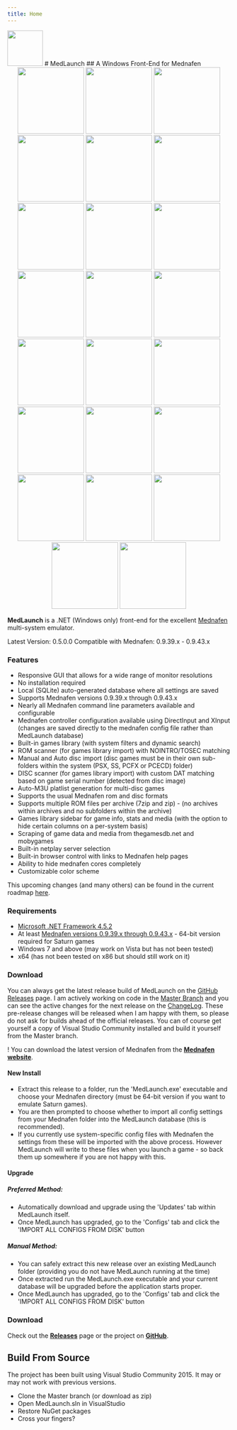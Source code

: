 ```yaml
---
title: Home
---
```


<img src="http://medlaunch.asnitech.co.uk/MedLaunch_sm.png" height="80" />
# MedLaunch
## A Windows Front-End for Mednafen

<div align="center">
<a href="http://medlaunch.asnitech.co.uk/user/pages/03.screenshots/games01.png"><img src="http://medlaunch.asnitech.co.uk/user/pages/03.screenshots/games01.png" width="150" /></a>
<a href="http://medlaunch.asnitech.co.uk/user/pages/03.screenshots/games02.png"><img src="http://medlaunch.asnitech.co.uk/user/pages/03.screenshots/games02.png" width="150" /></a>
<a href="http://medlaunch.asnitech.co.uk/user/pages/03.screenshots/games06.png"><img src="http://medlaunch.asnitech.co.uk/user/pages/03.screenshots/games06.png" width="150" /></a>
<a href="http://medlaunch.asnitech.co.uk/user/pages/03.screenshots/games03.png"><img src="http://medlaunch.asnitech.co.uk/user/pages/03.screenshots/games03.png" width="150" /></a>
<a href="http://medlaunch.asnitech.co.uk/user/pages/03.screenshots/games04.png"><img src="http://medlaunch.asnitech.co.uk/user/pages/03.screenshots/games04.png" width="150" /></a>
<a href="http://medlaunch.asnitech.co.uk/user/pages/03.screenshots/games05.png"><img src="http://medlaunch.asnitech.co.uk/user/pages/03.screenshots/games05.png" width="150" /></a>
<a href="http://medlaunch.asnitech.co.uk/user/pages/03.screenshots/configs01.png"><img src="http://medlaunch.asnitech.co.uk/user/pages/03.screenshots/configs01.png" width="150" /></a>
<a href="http://medlaunch.asnitech.co.uk/user/pages/03.screenshots/configs02.png"><img src="http://medlaunch.asnitech.co.uk/user/pages/03.screenshots/configs02.png" width="150" /></a>
<a href="http://medlaunch.asnitech.co.uk/user/pages/03.screenshots/configs03.png"><img src="http://medlaunch.asnitech.co.uk/user/pages/03.screenshots/configs03.png" width="150" /></a>
<a href="http://medlaunch.asnitech.co.uk/user/pages/03.screenshots/configs04.png"><img src="http://medlaunch.asnitech.co.uk/user/pages/03.screenshots/configs04.png" width="150" /></a>
<a href="http://medlaunch.asnitech.co.uk/user/pages/03.screenshots/controls01.png"><img src="http://medlaunch.asnitech.co.uk/user/pages/03.screenshots/controls01.png" width="150" /></a>
<a href="http://medlaunch.asnitech.co.uk/user/pages/03.screenshots/controls02.png"><img src="http://medlaunch.asnitech.co.uk/user/pages/03.screenshots/controls02.png" width="150" /></a>
<a href="http://medlaunch.asnitech.co.uk/user/pages/03.screenshots/controls03.png"><img src="http://medlaunch.asnitech.co.uk/user/pages/03.screenshots/controls03.png" width="150" /></a>
<a href="http://medlaunch.asnitech.co.uk/user/pages/03.screenshots/controls04.png"><img src="http://medlaunch.asnitech.co.uk/user/pages/03.screenshots/controls04.png" width="150" /></a>
<a href="http://medlaunch.asnitech.co.uk/user/pages/03.screenshots/settings01.png"><img src="http://medlaunch.asnitech.co.uk/user/pages/03.screenshots/settings01.png" width="150" /></a>
<a href="http://medlaunch.asnitech.co.uk/user/pages/03.screenshots/settings02.png"><img src="http://medlaunch.asnitech.co.uk/user/pages/03.screenshots/settings02.png" width="150" /></a>
<a href="http://medlaunch.asnitech.co.uk/user/pages/03.screenshots/settings03.png"><img src="http://medlaunch.asnitech.co.uk/user/pages/03.screenshots/settings03.png" width="150" /></a>
<a href="http://medlaunch.asnitech.co.uk/user/pages/03.screenshots/settings04.png"><img src="http://medlaunch.asnitech.co.uk/user/pages/03.screenshots/settings04.png" width="150" /></a>
<a href="http://medlaunch.asnitech.co.uk/user/pages/03.screenshots/help01.png"><img src="http://medlaunch.asnitech.co.uk/user/pages/03.screenshots/help01.png" width="150" /></a>
<a href="http://medlaunch.asnitech.co.uk/user/pages/03.screenshots/help02.png"><img src="http://medlaunch.asnitech.co.uk/user/pages/03.screenshots/help02.png" width="150" /></a>
<a href="http://medlaunch.asnitech.co.uk/user/pages/03.screenshots/misc01.png"><img src="http://medlaunch.asnitech.co.uk/user/pages/03.screenshots/misc01.png" width="150" /></a>
<a href="http://medlaunch.asnitech.co.uk/user/pages/03.screenshots/misc02.png"><img src="http://medlaunch.asnitech.co.uk/user/pages/03.screenshots/misc02.png" width="150" /></a>
<a href="http://medlaunch.asnitech.co.uk/user/pages/03.screenshots/misc03.png"><img src="http://medlaunch.asnitech.co.uk/user/pages/03.screenshots/misc03.png" width="150" /></a>
</div>


**MedLaunch** is a .NET (Windows only) front-end for the excellent [Mednafen](http://mednafen.fobby.net/) multi-system emulator.

Latest Version: 0.5.0.0
Compatible with Mednafen: 0.9.39.x - 0.9.43.x

### Features
* Responsive GUI that allows for a wide range of monitor resolutions
* No installation required
* Local (SQLite) auto-generated database where all settings are saved
* Supports Mednafen versions 0.9.39.x through 0.9.43.x
* Nearly all Mednafen command line parameters available and configurable
* Mednafen controller configuration available using DirectInput and XInput (changes are saved directly to the mednafen config file rather than MedLaunch database)
* Built-in games library (with system filters and dynamic search)
* ROM scanner (for games library import) with NOINTRO/TOSEC matching
* Manual and Auto disc import (disc games must be in their own sub-folders within the system (PSX, SS, PCFX or PCECD) folder)
* DISC scanner (for games library import) with custom DAT matching based on game serial number (detected from disc image)
* Auto-M3U platlist generation for multi-disc games
* Supports the usual Mednafen rom and disc formats
* Supports multiple ROM files per archive (7zip and zip) - (no archives within archives and no subfolders within the archive)
* Games library sidebar for game info, stats and media (with the option to hide certain columns on a per-system basis)
* Scraping of game data and media from thegamesdb.net and mobygames
* Built-in netplay server selection
* Built-in browser control with links to Mednafen help pages
* Ability to hide mednafen cores completely 
* Customizable color scheme

This upcoming changes (and many others) can be found in the current roadmap [here](http://medlaunch.asnitech.co.uk/roadmap).

### Requirements
* [Microsoft .NET Framework 4.5.2](https://www.microsoft.com/en-gb/download/details.aspx?id=42643)
* At least [Mednafen versions 0.9.39.x through 0.9.43.x](http://mednafen.fobby.net/releases/) - 64-bit version required for Saturn games
* Windows 7 and above (may work on Vista but has not been tested)
* x64 (has not been tested on x86 but should still work on it)

### Download
You can always get the latest release build of MedLaunch on the [GitHub Releases](https://github.com/Asnivor/MedLaunch/releases) page. I am actively working on code in the [Master Branch](https://github.com/Asnivor/MedLaunch/tree/master) and you can see the active changes for the next release on the [ChangeLog](http://medlaunch.asnitech.co.uk/changelog). These pre-release changes will be released when I am happy with them, so please do not ask for builds ahead of the official releases. You can of course get yourself a copy of Visual Studio Community installed and build it yourself from the Master branch.

! You can download the latest version of Mednafen from the [**Mednafen website**](http://mednafen.fobby.net/releases/).

#### New Install
* Extract this release to a folder, run the 'MedLaunch.exe' executable and choose your Mednafen directory (must be 64-bit version if you want to emulate Saturn games).
* You are then prompted to choose whether to import all config settings from your Mednafen folder into the MedLaunch database (this is recommended).
* If you currently use system-specific config files with Mednafen the settings from these will be imported with the above process. However MedLaunch will write to these files when you launch a game - so back them up somewhere if you are not happy with this.

#### Upgrade
##### Preferred Method:
* Automatically download and upgrade using the 'Updates' tab within MedLaunch itself.
* Once MedLaunch has upgraded, go to the 'Configs' tab and click the 'IMPORT ALL CONFIGS FROM DISK' button

##### Manual Method:
* You can safely extract this new release over an existing MedLaunch folder (providing you do not have MedLaunch running at the time)
* Once extracted run the MedLaunch.exe executable and your current database will be upgraded before the application starts proper.
* Once MedLaunch has upgraded, go to the 'Configs' tab and click the 'IMPORT ALL CONFIGS FROM DISK' button

### Download
Check out the [**Releases**](http://medlaunch.asnitech.co.uk/releases) page or the project on [**GitHub**](https://github.com/Asnivor/MedLaunch).

## Build From Source
The project has been built using Visual Studio Community 2015. It may or may not work with previous versions.
* Clone the Master branch (or download as zip)
* Open MedLaunch.sln in VisualStudio
* Restore NuGet packages
* Cross your fingers?